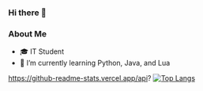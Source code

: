 ### Hi there 👋 
<!--
**ezerinz/ezerinz** is a ✨ _special_ ✨ repository because its `README.md` (this file) appears on your GitHub profile. -->

### About Me
- 🎓 IT Student
- 🌱 I’m currently learning Python, Java, and Lua

https://github-readme-stats.vercel.app/api?
[![Top Langs](https://github-readme-stats.vercel.app/api/top-langs/?username=ezerinz&show_icons=true&count_private=true&layout=compact&bg_color=30,e96443,904e95&title_color=fff&text_color=fff&exclude_repo=dotfiles&theme=buefy)](https://github.com/anuraghazra/github-readme-stats)

